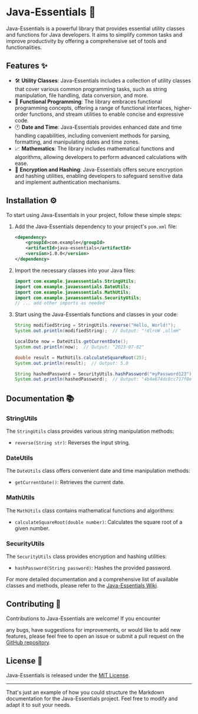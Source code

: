 # Java-Essentials 🚀

Java-Essentials is a powerful library that provides essential utility classes and functions for Java developers. It aims to simplify common tasks and improve productivity by offering a comprehensive set of tools and functionalities.

## Features ✨

- :hammer_and_wrench: **Utility Classes**: Java-Essentials includes a collection of utility classes that cover various common programming tasks, such as string manipulation, file handling, data conversion, and more.
- :art: **Functional Programming**: The library embraces functional programming concepts, offering a range of functional interfaces, higher-order functions, and stream utilities to enable concise and expressive code.
- :clock1: **Date and Time**: Java-Essentials provides enhanced date and time handling capabilities, including convenient methods for parsing, formatting, and manipulating dates and time zones.
- :chart_with_upwards_trend: **Mathematics**: The library includes mathematical functions and algorithms, allowing developers to perform advanced calculations with ease.
- :key: **Encryption and Hashing**: Java-Essentials offers secure encryption and hashing utilities, enabling developers to safeguard sensitive data and implement authentication mechanisms.

## Installation ⚙️

To start using Java-Essentials in your project, follow these simple steps:

1. Add the Java-Essentials dependency to your project's `pom.xml` file:

   ```xml
   <dependency>
       <groupId>com.example</groupId>
       <artifactId>java-essentials</artifactId>
       <version>1.0.0</version>
   </dependency>
   ```

2. Import the necessary classes into your Java files:

   ```java
   import com.example.javaessentials.StringUtils;
   import com.example.javaessentials.DateUtils;
   import com.example.javaessentials.MathUtils;
   import com.example.javaessentials.SecurityUtils;
   // ... add other imports as needed
   ```

3. Start using the Java-Essentials functions and classes in your code:

   ```java
   String modifiedString = StringUtils.reverse("Hello, World!");
   System.out.println(modifiedString);  // Output: "!dlroW ,olleH"

   LocalDate now = DateUtils.getCurrentDate();
   System.out.println(now);  // Output: "2023-07-02"

   double result = MathUtils.calculateSquareRoot(25);
   System.out.println(result);  // Output: 5.0

   String hashedPassword = SecurityUtils.hashPassword("myPassword123");
   System.out.println(hashedPassword);  // Output: "4b4e674dc8cc717f0e43aefe0f6ddcdc"
   ```

## Documentation 📚

### StringUtils

The `StringUtils` class provides various string manipulation methods:

- `reverse(String str)`: Reverses the input string.

### DateUtils

The `DateUtils` class offers convenient date and time manipulation methods:

- `getCurrentDate()`: Retrieves the current date.

### MathUtils

The `MathUtils` class contains mathematical functions and algorithms:

- `calculateSquareRoot(double number)`: Calculates the square root of a given number.

### SecurityUtils

The `SecurityUtils` class provides encryption and hashing utilities:

- `hashPassword(String password)`: Hashes the provided password.

For more detailed documentation and a comprehensive list of available classes and methods, please refer to the [Java-Essentials Wiki](https://github.com/GeorgePanaretos/Java-Essentials/wiki).

## Contributing 🤝

Contributions to Java-Essentials are welcome! If you encounter

 any bugs, have suggestions for improvements, or would like to add new features, please feel free to open an issue or submit a pull request on the [GitHub repository](https://github.com/GeorgePanaretos/Java-Essentials).

## License 📝

Java-Essentials is released under the [MIT License](https://github.com/GeorgePanaretos/Java-Essentials/blob/main/LICENSE).

---

That's just an example of how you could structure the Markdown documentation for the Java-Essentials project. Feel free to modify and adapt it to suit your needs.
